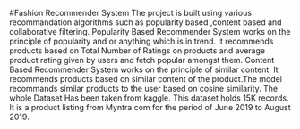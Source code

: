 #Fashion Recommender System
The project is built using various recommandation algorithms such as popularity based ,content based and collaborative filtering. Popularity Based Recommender System works on the principle of popularity and or anything which is in trend. It recommends products based on Total Number of Ratings on products and average product rating given by users and fetch popular amongst them. Content Based Recommender System works on the principle of similar content. It recommends products based on similar content of the product.The model recommands similar products to the user based on cosine similarity. The whole Dataset Has been taken from kaggle. This dataset holds 15K records. It is a product listing from Myntra.com for the period of June 2019 to August 2019.
